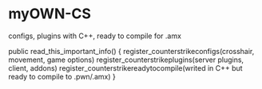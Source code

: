 # myOWN-CS
configs, plugins with C++, ready to compile for .amx

public read_this_important_info()
{
  register_counterstrikeconfigs(crosshair, movement, game options)
  register_counterstrikeplugins(server plugins, client, addons)
  register_counterstrikereadytocompile(writed in C++ but ready to compile to .pwn/.amx)
}
